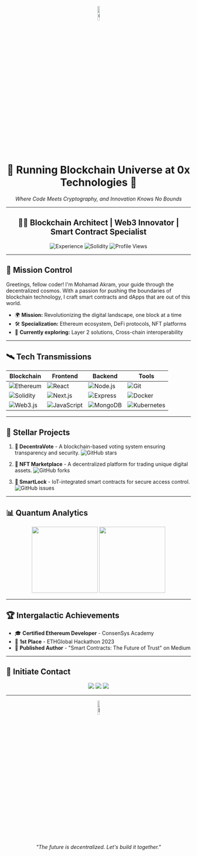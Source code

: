 <!-- Header Section -->
<div align="center">
  <img src="https://media.licdn.com/dms/image/v2/D4D0BAQHooZC-xHAi6A/company-logo_100_100/company-logo_100_100/0/1720528944460?e=1733356800&v=beta&t=POsY0NgjtYgzmPssB6lHAj2Ud_7A0o2DrGw_Kznn4I8" alt="0x Technologies" width="10%">
  <h1>🌟 Running Blockchain Universe at 0x Technologies 🌟</h1>
  <p><i>Where Code Meets Cryptography, and Innovation Knows No Bounds</i></p>
</div>

---

<!-- Introduction -->
<h2 align="center">👨‍💻 Blockchain Architect | Web3 Innovator | Smart Contract Specialist</h2>

<p align="center">
  <img src="https://img.shields.io/badge/Experience-6%2B%20Years-brightgreen?style=for-the-badge" alt="Experience">
  <img src="https://img.shields.io/badge/Solidity-2%2B%20Years-blue?style=for-the-badge" alt="Solidity">
  <img src="https://komarev.com/ghpvc/?username=metadev-xi&color=blueviolet&style=for-the-badge" alt="Profile Views">
</p>

---

<!-- About Me -->
## 🚀 Mission Control

Greetings, fellow coder! I'm Mohamad Akram, your guide through the decentralized cosmos. With a passion for pushing the boundaries of blockchain technology, I craft smart contracts and dApps that are out of this world. 

- 🌍 **Mission:** Revolutionizing the digital landscape, one block at a time
- 🛠 **Specialization:** Ethereum ecosystem, DeFi protocols, NFT platforms
- 🔭 **Currently exploring:** Layer 2 solutions, Cross-chain interoperability

---

<!-- Tech Stack -->
## 🛰 Tech Transmissions

<div align="center">

| Blockchain | Frontend | Backend | Tools |
|------------|----------|---------|-------|
| ![Ethereum](https://img.shields.io/badge/-Ethereum-3C3C3D?style=flat-square&logo=ethereum&logoColor=white) | ![React](https://img.shields.io/badge/-React-61DAFB?style=flat-square&logo=react&logoColor=black) | ![Node.js](https://img.shields.io/badge/-Node.js-339933?style=flat-square&logo=node.js&logoColor=white) | ![Git](https://img.shields.io/badge/-Git-F05032?style=flat-square&logo=git&logoColor=white) |
| ![Solidity](https://img.shields.io/badge/-Solidity-363636?style=flat-square&logo=solidity&logoColor=white) | ![Next.js](https://img.shields.io/badge/-Next.js-000000?style=flat-square&logo=next.js&logoColor=white) | ![Express](https://img.shields.io/badge/-Express-000000?style=flat-square&logo=express&logoColor=white) | ![Docker](https://img.shields.io/badge/-Docker-2496ED?style=flat-square&logo=docker&logoColor=white) |
| ![Web3.js](https://img.shields.io/badge/-Web3.js-F16822?style=flat-square&logo=web3.js&logoColor=white) | ![JavaScript](https://img.shields.io/badge/-JavaScript-F7DF1E?style=flat-square&logo=javascript&logoColor=black) | ![MongoDB](https://img.shields.io/badge/-MongoDB-47A248?style=flat-square&logo=mongodb&logoColor=white) | ![Kubernetes](https://img.shields.io/badge/-Kubernetes-326CE5?style=flat-square&logo=kubernetes&logoColor=white) |

</div>

---

<!-- Projects & Contributions -->
## 🌠 Stellar Projects

1. **🚀 DecentraVote** - A blockchain-based voting system ensuring transparency and security.
   ![GitHub stars](https://img.shields.io/github/stars/metadev-xi/DecentraVote?style=social)

2. **💎 NFT Marketplace** - A decentralized platform for trading unique digital assets.
   ![GitHub forks](https://img.shields.io/github/forks/metadev-xi/NFT-Marketplace?style=social)

3. **🔐 SmartLock** - IoT-integrated smart contracts for secure access control.
   ![GitHub issues](https://img.shields.io/github/issues/metadev-xi/SmartLock?style=social)

---

<!-- GitHub Stats -->
## 📊 Quantum Analytics

<div align="center">
  <img height="180em" src="https://github-readme-stats.vercel.app/api?username=metadev-xi&show_icons=true&theme=radical&include_all_commits=true&count_private=true"/>
  <img height="180em" src="https://github-readme-stats.vercel.app/api/top-langs/?username=metadev-xi&layout=compact&langs_count=7&theme=radical"/>
</div>

---

<!-- Certifications & Achievements -->
## 🏆 Intergalactic Achievements

- 🎓 **Certified Ethereum Developer** - ConsenSys Academy
- 🥇 **1st Place** - ETHGlobal Hackathon 2023
- 📝 **Published Author** - "Smart Contracts: The Future of Trust" on Medium

---

<!-- Connect -->
## 🌌 Initiate Contact

<p align="center">
  <a href="https://metadev-xi.vercel.app" target="_blank"><img src="https://img.shields.io/badge/-Website-FF7139?style=for-the-badge&logo=Firefox-Browser&logoColor=white"></a>
  <a href="https://linkedin.com/in/mohamad-akram" target="_blank"><img src="https://img.shields.io/badge/-LinkedIn-0077B5?style=for-the-badge&logo=linkedin&logoColor=white"></a>
  <a href="mailto:metadevxi@gmail.com"><img src="https://img.shields.io/badge/-Email-D14836?style=for-the-badge&logo=gmail&logoColor=white"></a>
</p>

---

<div align="center">
  <img src="https://media.licdn.com/dms/image/v2/D4D0BAQHooZC-xHAi6A/company-logo_100_100/company-logo_100_100/0/1720528944460?e=1733356800&v=beta&t=POsY0NgjtYgzmPssB6lHAj2Ud_7A0o2DrGw_Kznn4I8" alt="Footer" width="10%">
  <br>
  <i>"The future is decentralized. Let's build it together."</i>
</div>
